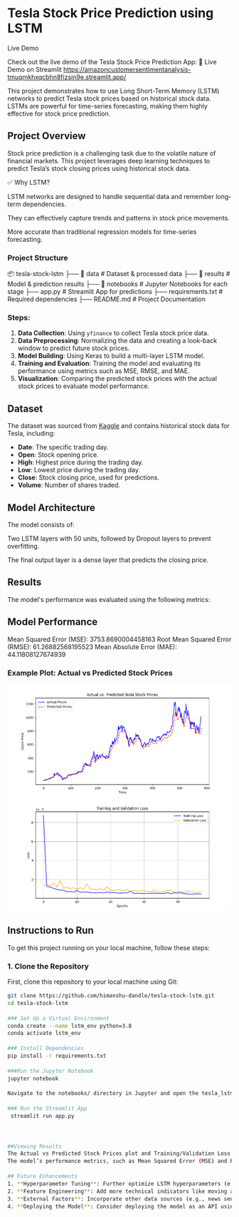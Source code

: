 # Tesla Stock Price Prediction using LSTM

Live Demo

Check out the live demo of the Tesla Stock Price Prediction App:
🔗 Live Demo on Streamlit https://amazoncustomersentimentanalysis-tmuqmkhxqcbhn8fizsin9e.streamlit.app/
 

This project demonstrates how to use Long Short-Term Memory (LSTM) networks to predict Tesla stock prices based on historical stock data. LSTMs are powerful for time-series forecasting, making them highly effective for stock price prediction.

## Project Overview

Stock price prediction is a challenging task due to the volatile nature of financial markets. This project leverages deep learning techniques to predict Tesla’s stock closing prices using historical stock data.

✅ Why LSTM?

LSTM networks are designed to handle sequential data and remember long-term dependencies.

They can effectively capture trends and patterns in stock price movements.

More accurate than traditional regression models for time-series forecasting.


### Project Structure

📦 tesla-stock-lstm
├── 📁 data                  # Dataset & processed data
├── 📁 results               # Model & prediction results
├── 📁 notebooks             # Jupyter Notebooks for each stage
├── app.py                   # Streamlit App for predictions
├── requirements.txt         # Required dependencies
├── README.md                # Project Documentation


### Steps:
1. **Data Collection**: Using `yfinance` to collect Tesla stock price data.
2. **Data Preprocessing**: Normalizing the data and creating a look-back window to predict future stock prices.
3. **Model Building**: Using Keras to build a multi-layer LSTM model.
4. **Training and Evaluation**: Training the model and evaluating its performance using metrics such as MSE, RMSE, and MAE.
5. **Visualization**: Comparing the predicted stock prices with the actual stock prices to evaluate model performance.

## Dataset
The dataset was sourced from [Kaggle](https://www.kaggle.com/datasets/varpit94/tesla-stock-data-updated-till-28jun2021) and contains historical stock data for Tesla, including:
- **Date**: The specific trading day.
- **Open**: Stock opening price.
- **High**: Highest price during the trading day.
- **Low**: Lowest price during the trading day.
- **Close**: Stock closing price, used for predictions.
- **Volume**: Number of shares traded.

## Model Architecture

The model consists of:

Two LSTM layers with 50 units, followed by Dropout layers to prevent overfitting.

The final output layer is a dense layer that predicts the closing price.


## Results

   The model's performance was evaluated using the following metrics:
   ## Model Performance
   Mean Squared Error (MSE): 3753.8690004458163
	Root Mean Squared Error (RMSE): 61.26882568195523
	Mean Absolute Error (MAE): 44.11808127674939

### Example Plot: Actual vs Predicted Stock Prices

![Actual vs Predicted Stock Prices](results/actual_vs_predicted.png)
![Training vs Validation Loss](results/training_validation_loss.png)

## Instructions to Run

To get this project running on your local machine, follow these steps:

### 1. Clone the Repository
   First, clone this repository to your local machine using Git:

   ```bash
   git clone https://github.com/himanshu-dandle/tesla-stock-lstm.git
   cd tesla-stock-lstm

### Set Up a Virtual Environment
   conda create --name lstm_env python=3.8
   conda activate lstm_env

### Install Dependencies
   pip install -r requirements.txt

###Run the Jupyter Notebook
   jupyter notebook
   
   Navigate to the notebooks/ directory in Jupyter and open the tesla_lstm.ipynb file. Run the notebook cells sequentially to preprocess data, train the model, and    visualize results.	
   
### Run the Streamlit App
	streamlit run app.py

   

##Viewing Results
   The Actual vs Predicted Stock Prices plot and Training/Validation Loss plot will be generated and saved in the results/ folder.
   The model’s performance metrics, such as Mean Squared Error (MSE) and Root Mean Squared Error (RMSE), will also be displayed in the notebook.

## Future Enhancements
1. **Hyperparameter Tuning**: Further optimize LSTM hyperparameters (e.g., layers, dropout, learning rate).
2. **Feature Engineering**: Add more technical indicators like moving averages or Bollinger Bands to improve model accuracy.
3. **External Factors**: Incorporate other data sources (e.g., news sentiment analysis or macroeconomic indicators).
4. **Deploying the Model**: Consider deploying the model as an API using Flask or FastAPI.
